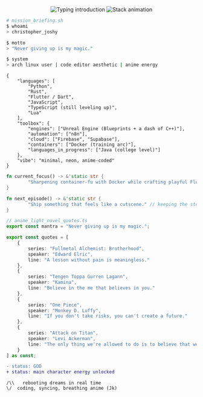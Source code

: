 <div align="center">
	<img src="https://readme-typing-svg.demolab.com?font=JetBrains+Mono&weight=600&size=24&duration=4600&pause=900&color=66D9EF&center=true&vCenter=true&repeat=true&width=500&lines=...Welcome My Friends...; ... ... ... ...." alt="Typing introduction" />
	<img src="https://readme-typing-svg.demolab.com?font=JetBrains+Mono&weight=500&size=16&duration=3800&pause=800&color=F92672&center=true&vCenter=true&repeat=true&width=500&lines=python();rust();flutter();javascript();typescript(0.3);lua();" alt="Stack animation" />
</div>

```bash
# mission_briefing.sh
$ whoami
> christopher_joshy

$ motto
> "Never giving up is my magic."

$ system
> arch linux user | code editor aesthetic | anime energy
```

```jsonc
{
	"languages": [
		"Python",
		"Rust",
		"Flutter / Dart",
		"JavaScript",
		"TypeScript (still leveling up)",
		"Lua"
	],
	"toolbox": {
		"engines": ["Unreal Engine (Blueprints + a dash of C++)"],
		"automation": ["n8n"],
		"cloud": ["Firebase", "Supabase"],
		"containers": ["Docker (training arc)"],
		"languages_in_progress": ["Java (college level)"]
	},
	"vibe": "minimal, neon, anime-coded"
}
```

```rust
fn current_focus() -> &'static str {
		"Sharpening container-fu with Docker while crafting playful Flutter UIs."
}

fn next_episode() -> &'static str {
		"Ship something that feels like a cutscene." // keeping the storyboard rolling
}
```

```ts
// anime_light_novel_quotes.ts
export const mantra = "Never giving up is my magic.";

export const quotes = [
	{
		series: "Fullmetal Alchemist: Brotherhood",
		speaker: "Edward Elric",
		line: "A lesson without pain is meaningless."
	},
	{
		series: "Tengen Toppa Gurren Lagann",
		speaker: "Kamina",
		line: "Believe in the me that believes in you."
	},
	{
		series: "One Piece",
		speaker: "Monkey D. Luffy",
		line: "If you don't take risks, you can't create a future."
	},
	{
		series: "Attack on Titan",
		speaker: "Levi Ackerman",
		line: "The only thing we're allowed to do is to believe that we won't regret the choice we made."
	}
] as const;
```

```diff
- status: GOD
+ status: main character energy unlocked
```


```ascii
/\\   rebooting dreams in real time
\/  coding, syncing, breathing anime (Jk)
```